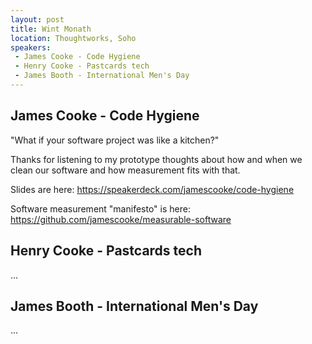```yaml
---
layout: post
title: Wint Monath
location: Thoughtworks, Soho
speakers:
 - James Cooke - Code Hygiene
 - Henry Cooke - Pastcards tech
 - James Booth - International Men's Day
---
```



## James Cooke - Code Hygiene

"What if your software project was like a kitchen?"

Thanks for listening to my prototype thoughts about how and when we clean our
software and how measurement fits with that.

Slides are here: https://speakerdeck.com/jamescooke/code-hygiene

Software measurement "manifesto" is here: https://github.com/jamescooke/measurable-software


## Henry Cooke - Pastcards tech

...


## James Booth - International Men's Day

...
